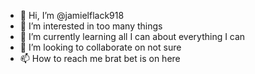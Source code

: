- 👋 Hi, I’m @jamielflack918
- 👀 I’m interested in too many things
- 🌱 I’m currently learning all I can about everything I can
- 💞️ I’m looking to collaborate on not sure
- 📫 How to reach me brat bet is on here

<!---
jamielflack918/jamielflack918 is a ✨ special ✨ repository because its `README.md` (this file) appears on your GitHub profile.
You can click the Preview link to take a look at your changes.
--->
